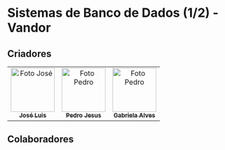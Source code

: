 # Sistemas de Banco de Dados (1/2) - Vandor

## Criadores

<table>
  
  <tr>
    <td align="center">
      <a href="#">
        <img src="https://avatars.githubusercontent.com/u/78660807?v=4" width="100px;" alt="Foto José"/><br>
        <sub>
          <b>José Luis</b>
        </sub>
      </a>
    </td>
        <td align="center">
      <a href="https://github.com/Peedrooo">
        <img src="https://avatars.githubusercontent.com/u/69866365?v=4" width="100px;" alt="Foto Pedro"/><br>
        <sub>
          <b>Pedro Jesus</b>
        </sub>
      </a>
    </td>
        </td>
        <td align="center">
      <a href="#">
        <img src="https://avatars.githubusercontent.com/u/92053289?v=4" width="100px;" alt="Foto Pedro"/><br>
        <sub>
          <b>Gabriela Alves</b>
        </sub>
      </a>
    </td>


   </tr>
  <tr>
    
</table>

## Colaboradores

<br/> 